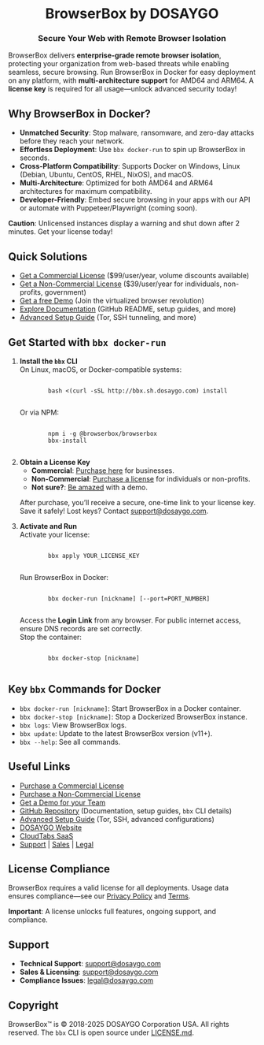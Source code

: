 <h1 align="center">BrowserBox by DOSAYGO</h1>
<h3 align="center">Secure Your Web with Remote Browser Isolation</h3>

<p>BrowserBox delivers <strong>enterprise-grade remote browser isolation</strong>, protecting your organization from web-based threats while enabling seamless, secure browsing. Run BrowserBox in Docker for easy deployment on any platform, with <strong>multi-architecture support</strong> for AMD64 and ARM64. A <strong>license key</strong> is required for all usage—unlock advanced security today!</p>

<h2>Why BrowserBox in Docker?</h2>
<ul>
    <li><strong>Unmatched Security</strong>: Stop malware, ransomware, and zero-day attacks before they reach your network.</li>
    <li><strong>Effortless Deployment</strong>: Use <code>bbx docker-run</code> to spin up BrowserBox in seconds.</li>
    <li><strong>Cross-Platform Compatibility</strong>: Supports Docker on Windows, Linux (Debian, Ubuntu, CentOS, RHEL, NixOS), and macOS.</li>
    <li><strong>Multi-Architecture</strong>: Optimized for both AMD64 and ARM64 architectures for maximum compatibility.</li>
    <li><strong>Developer-Friendly</strong>: Embed secure browsing in your apps with our API or automate with Puppeteer/Playwright (coming soon).</li>
</ul>

<p><strong>Caution</strong>: Unlicensed instances display a warning and shut down after 2 minutes. Get your license today!</p>

<h2>Quick Solutions</h2>
<ul>
    <li><a href="https://browse.cloudtabs.net/l" class="cta-button">Get a Commercial License</a> ($99/user/year, volume discounts available)</li>
    <li><a href="https://browse.cloudtabs.net/M/jl" class="cta-button">Get a Non-Commercial License</a> ($39/user/year for individuals, non-profits, government)</li>
    <li><a href="mailto:sales@dosaygo.com?subject=Demo" class="cta-button">Get a free Demo</a> (Join the virtualized browser revolution)</li>
    <li><a href="https://github.com/BrowserBox/BrowserBox" class="cta-button">Explore Documentation</a> (GitHub README, setup guides, and more)</li>
    <li><a href="https://github.com/BrowserBox/BrowserBox/blob/main/ADVANCE.md" class="cta-button">Advanced Setup Guide</a> (Tor, SSH tunneling, and more)</li>
</ul>

<h2>Get Started with <code>bbx docker-run</code></h2>

<ol>
    <li><strong>Install the <code>bbx</code> CLI</strong><br>
        On Linux, macOS, or Docker-compatible systems:
        <pre><code>
        bash &lt;(curl -sSL http://bbx.sh.dosaygo.com) install
        </code></pre>
        Or via NPM:
        <pre><code>
        npm i -g @browserbox/browserbox
        bbx-install
        </code></pre>
    </li>
    <li><strong>Obtain a License Key</strong><br>
        <ul>
            <li><strong>Commercial</strong>: <a href="https://browse.cloudtabs.net/l" class="cta-button">Purchase here</a> for businesses.</li>
            <li><strong>Non-Commercial</strong>: <a href="https://browse.cloudtabs.net/M/jl" class="cta-button">Purchase a license</a> for individuals or non-profits.</li>
            <li><strong>Not sure?</strong>: <a href="mailto:sales@dosaygo.com?subject=Demo" class="cta-button">Be amazed</a> with a demo.</li>
        </ul>
        <p>After purchase, you’ll receive a secure, one-time link to your license key. Save it safely! Lost keys? Contact <a href="mailto:support@dosaygo.com">support@dosaygo.com</a>.</p>
    </li>
    <li><strong>Activate and Run</strong><br>
        Activate your license:
        <pre><code>
        bbx apply YOUR_LICENSE_KEY
        </code></pre>
        Run BrowserBox in Docker:
        <pre><code>
        bbx docker-run [nickname] [--port=PORT_NUMBER]
        </code></pre>
        Access the <strong>Login Link</strong> from any browser. For public internet access, ensure DNS records are set correctly.<br>
        Stop the container:
        <pre><code>
        bbx docker-stop [nickname]
        </code></pre>
    </li>
</ol>

<h2>Key <code>bbx</code> Commands for Docker</h2>
<ul>
    <li><code>bbx docker-run [nickname]</code>: Start BrowserBox in a Docker container.</li>
    <li><code>bbx docker-stop [nickname]</code>: Stop a Dockerized BrowserBox instance.</li>
    <li><code>bbx logs</code>: View BrowserBox logs.</li>
    <li><code>bbx update</code>: Update to the latest BrowserBox version (v11+).</li>
    <li><code>bbx --help</code>: See all commands.</li>
</ul>

<h2>Useful Links</h2>
<ul>
    <li><a href="https://browse.cloudtabs.net/l" class="cta-button">Purchase a Commercial License</a></li>
    <li><a href="https://browse.cloudtabs.net/M/jl" class="cta-button">Purchase a Non-Commercial License</a></li>
    <li><a href="mailto:sales@dosaygo.com?subject=Demo" class="cta-button">Get a Demo for your Team</a></li>
    <li><a href="https://github.com/BrowserBox/BrowserBox" class="cta-button">GitHub Repository</a> (Documentation, setup guides, <code>bbx</code> CLI details)</li>
    <li><a href="https://github.com/BrowserBox/BrowserBox/blob/main/ADVANCE.md" class="cta-button">Advanced Setup Guide</a> (Tor, SSH, advanced configurations)</li>
    <li><a href="https://dosaygo.com" class="cta-button">DOSAYGO Website</a></li>
    <li><a href="https://browse.cloudtabs.net" class="cta-button">CloudTabs SaaS</a></li>
    <li><a href="mailto:support@dosaygo.com">Support</a> | <a href="mailto:support@dosaygo.com">Sales</a> | <a href="mailto:legal@dosaygo.com">Legal</a></li>
</ul>

<h2>License Compliance</h2>
<p>BrowserBox requires a valid license for all deployments. Usage data ensures compliance—see our <a href="https://dosaygo.com/privacy_policy.txt">Privacy Policy</a> and <a href="https://dosaygo.com/terms.txt">Terms</a>.</p>
<p><strong>Important</strong>: A license unlocks full features, ongoing support, and compliance.</p>

<h2>Support</h2>
<ul>
    <li><strong>Technical Support</strong>: <a href="mailto:support@dosaygo.com">support@dosaygo.com</a></li>
    <li><strong>Sales & Licensing</strong>: <a href="mailto:support@dosaygo.com">support@dosaygo.com</a></li>
    <li><strong>Compliance Issues</strong>: <a href="mailto:legal@dosaygo.com">legal@dosaygo.com</a></li>
</ul>

<h2>Copyright</h2>
<p>BrowserBox™ is © 2018-2025 DOSAYGO Corporation USA. All rights reserved. The <code>bbx</code> CLI is open source under <a href="https://github.com/BrowserBox/BrowserBox/blob/main/LICENSE.md">LICENSE.md</a>.</p>
